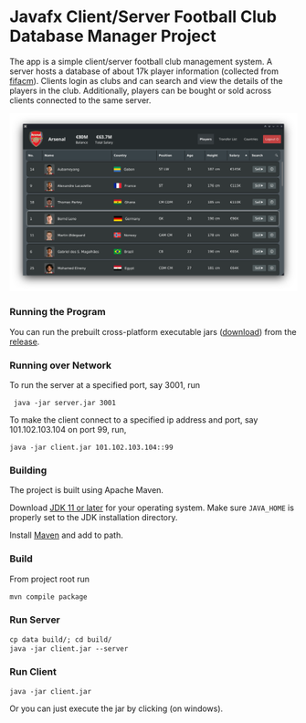  
# Javafx Client/Server Football Club Database Manager Project

The app is a simple client/server football club management system. A server hosts a database of about 17k player information (collected from [fifacm](https://www.fifacm.com/)). Clients login as clubs and can search and view the details of the players in the club. Additionally, players can be bought or sold across clients connected to the same server.

![screenshot](https://github.com/risenfromashes/jfx-project-1-2/blob/master/screenshots/s1.png?raw=true)

### Running the Program

You can run the prebuilt cross-platform executable jars ([download](https://github.com/risenfromashes/jfx-project-1-2/releases/download/0.0.2/jfx-project-1-2.zip)) from the [release](https://github.com/risenfromashes/jfx-project-1-2/releases/tag/0.0.2).

### Running over Network

To run the server at a specified port, say 3001, run
     
     java -jar server.jar 3001
   
To make the client connect to a specified ip address and port, say 101.102.103.104 on port 99, run,

    java -jar client.jar 101.102.103.104::99


### Building

The project is built using Apache Maven.

Download [JDK 11 or later](http://jdk.java.net/) for your operating system.
Make sure `JAVA_HOME` is properly set to the JDK installation directory. 

Install [Maven](https://maven.apache.org/install.html) and add to path.


### Build

From project root run

    mvn compile package

### Run Server

    cp data build/; cd build/
    java -jar client.jar --server
    
### Run Client
    java -jar client.jar
    
Or you can just execute the jar by clicking (on windows).
